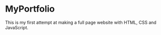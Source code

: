 # MyPortfolio
This is my first attempt at making a full page website with HTML, CSS and JavaScript.
